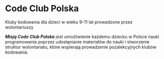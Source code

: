 Code Club Polska
===============

Kluby kodowania dla dzieci w wieku 9-11 lat prowadzone przez wolontariuszy

***Misją Code Club Polska*** jest umożliwienie każdemu dziecku w Polsce nauki programowania poprzez udostęnianie materiałów do nauki i stworzenie struktur wolontariatu, które wspierają prowadzenie pozalekcyjnych klubów kodowania.
